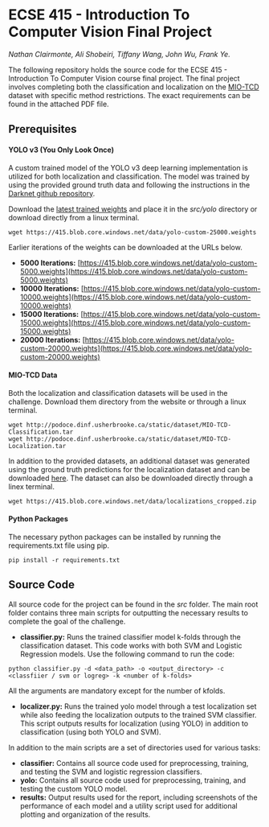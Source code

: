 # ECSE 415 - Introduction To Computer Vision Final Project

_Nathan Clairmonte, Ali Shobeiri, Tiffany Wang, John Wu, Frank Ye._

The following repository holds the source code for the ECSE 415 - Introduction To Computer Vision course final project. The final project involves completing both the classification and localization on the [MIO-TCD](http://podoce.dinf.usherbrooke.ca/challenge/dataset/) dataset with specific method restrictions. The exact requirements can be found in the attached PDF file.

## Prerequisites 

#### YOLO v3 (You Only Look Once)

A custom trained model of the YOLO v3 deep learning implementation is utilized for both localization and classification. The model was trained by using the provided ground truth data and following the instructions in the [Darknet github repository](https://github.com/AlexeyAB/darknet).

Download the [latest trained weights](https://415.blob.core.windows.net/data/yolo-custom-25000.weights) and place it in the *src/yolo* directory or download directly from a linux terminal.

```
wget https://415.blob.core.windows.net/data/yolo-custom-25000.weights
```

Earlier iterations of the weights can be downloaded at the URLs below.

* **5000 Iterations:** [https://415.blob.core.windows.net/data/yolo-custom-5000.weights](https://415.blob.core.windows.net/data/yolo-custom-5000.weights)
* **10000 Iterations:** [https://415.blob.core.windows.net/data/yolo-custom-10000.weights](https://415.blob.core.windows.net/data/yolo-custom-10000.weights)
* **15000 Iterations:** [https://415.blob.core.windows.net/data/yolo-custom-15000.weights](https://415.blob.core.windows.net/data/yolo-custom-15000.weights)
* **20000 Iterations:** [https://415.blob.core.windows.net/data/yolo-custom-20000.weights](https://415.blob.core.windows.net/data/yolo-custom-20000.weights)

#### MIO-TCD Data

Both the localization and classification datasets will be used in the challenge. Download them directory from the website or through a linux terminal.

```
wget http://podoce.dinf.usherbrooke.ca/static/dataset/MIO-TCD-Classification.tar
wget http://podoce.dinf.usherbrooke.ca/static/dataset/MIO-TCD-Localization.tar
```

In addition to the provided datasets, an additional dataset was generated using the ground truth predictions for the localization dataset and can be downloaded [here](https://415.blob.core.windows.net/data/localizations_cropped.zip). The dataset can also be downloaded directly through a linex terminal.

```
wget https://415.blob.core.windows.net/data/localizations_cropped.zip
```

#### Python Packages

The necessary python packages can be installed by running the requirements.txt file using pip.

```
pip install -r requirements.txt
```

## Source Code 

All source code for the project can be found in the *src* folder. The main root folder contains three main scripts for outputting the necessary results to complete the goal of the challenge.

* **classifier.py:** Runs the trained classifier model k-folds through the classification dataset. This code works with both SVM and Logistic Regression models. Use the following command to run the code: 

` python classifier.py -d <data_path> -o <output_directory> -c <classfiier / svm or logreg> -k <number of k-folds> `

All the arguments are mandatory except for the number of kfolds.

* **localizer.py:** Runs the trained yolo model through a test localization set while also feeding the localization outputs to the trained SVM classifier. This script outputs results for localization (using YOLO) in addition to classification (using both YOLO and SVM).

In addition to the main scripts are a set of directories used for various tasks:

* **classifier:** Contains all source code used for preprocessing, training, and testing the SVM and logistic regression classifiers.
* **yolo:** Contains all source code used for preprocessing, training, and testing the custom YOLO model.
* **results:** Output results used for the report, including screenshots of the performance of each model and a utility script used for additional plotting and organization of the results.



